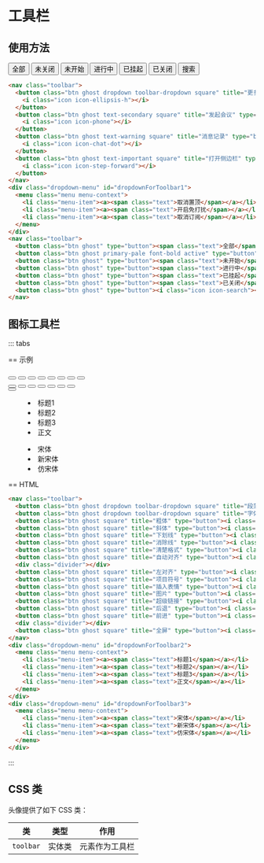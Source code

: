 # 工具栏

## 使用方法

<Example class="col gap-2">
  <nav class="toolbar">
    <button class="btn ghost" type="button"><span class="text">全部</span></button>
    <button class="btn primary-pale font-bold" type="button"><span class="text">未关闭</span></button>
    <button class="btn ghost" type="button"><span class="text">未开始</span></button>
    <button class="btn ghost" type="button"><span class="text">进行中</span></button>
    <button class="btn ghost" type="button"><span class="text">已挂起</span></button>
    <button class="btn ghost" type="button"><span class="text">已关闭</span></button>
    <button class="btn ghost" type="button"><i class="icon icon-search"></i><span class="text">搜索</span></button>
  </nav>
</Example>

```html
<nav class="toolbar">
  <button class="btn ghost dropdown toolbar-dropdown square" title="更多" type="button" data-toggle="dropdown" href="#dropdownForToolbar1">
    <i class="icon icon-ellipsis-h"></i>
  </button>
  <button class="btn ghost text-secondary square" title="发起会议" type="button">
    <i class="icon icon-phone"></i>
  </button>
  <button class="btn ghost text-warning square" title="消息记录" type="button">
    <i class="icon icon-chat-dot"></i>
  </button>
  <button class="btn ghost text-important square" title="打开侧边栏" type="button">
    <i class="icon icon-step-forward"></i>
  </button>
</nav>
<div class="dropdown-menu" id="dropdownForToolbar1">
  <menu class="menu menu-context">
    <li class="menu-item"><a><span class="text">取消置顶</span></a></li>
    <li class="menu-item"><a><span class="text">开启免打扰</span></a></li>
    <li class="menu-item"><a><span class="text">取消订阅</span></a></li>
  </menu>
</div>
<nav class="toolbar">
  <button class="btn ghost" type="button"><span class="text">全部</span></button>
  <button class="btn ghost primary-pale font-bold active" type="button"><span class="text">未关闭</span></button>
  <button class="btn ghost" type="button"><span class="text">未开始</span></button>
  <button class="btn ghost" type="button"><span class="text">进行中</span></button>
  <button class="btn ghost" type="button"><span class="text">已挂起</span></button>
  <button class="btn ghost" type="button"><span class="text">已关闭</span></button>
  <button class="btn ghost" type="button"><i class="icon icon-search"></i><span class="text">搜索</span></button>
</nav>
```

## 图标工具栏

::: tabs

== 示例

<Example>
  <nav class="toolbar">
    <button class="btn ghost dropdown toolbar-dropdown square" title="段落" type="button" data-toggle="dropdown" href="#dropdownForToolbar2"><i class="icon icon-header"></i><span class="caret-down"></span></button>
    <button class="btn ghost dropdown toolbar-dropdown square" title="字体" type="button" data-toggle="dropdown" href="#dropdownForToolbar3"><i class="icon icon-font"></i><span class="caret-down"></span></button>
    <button class="btn ghost square" title="粗体" type="button"><i class="icon icon-bold"></i></button>
    <button class="btn ghost square" title="斜体" type="button"><i class="icon icon-italic"></i></button>
    <button class="btn ghost square" title="下划线" type="button"><i class="icon icon-underline"></i></button>
    <button class="btn ghost square" title="消除线" type="button"><i class="icon icon-strikethrough"></i></button>
    <button class="btn ghost square" title="清楚格式" type="button"><i class="icon icon-eraser"></i></button>
    <button class="btn ghost square" title="自动对齐" type="button"><i class="icon icon-align-justify"></i></button>
    <div class="divider"></div>
    <button class="btn ghost square" title="左对齐" type="button"><i class="icon icon-align-left"></i></button>
    <button class="btn ghost square" title="项目符号" type="button"><i class="icon icon-list"></i></button>
    <button class="btn ghost square" title="插入表情" type="button"><i class="icon icon-smile"></i></button>
    <button class="btn ghost square" title="图片" type="button"><i class="icon icon-picture"></i></button>
    <button class="btn ghost square" title="超级链接" type="button"><i class="icon icon-link"></i></button>
    <button class="btn ghost square" title="后退" type="button"><i class="icon icon-reply"></i></button>
    <button class="btn ghost square" title="前进" type="button"><i class="icon icon-share-alt"></i></button>
    <div class="divider"></div>
    <button class="btn ghost square" title="全屏" type="button"><i class="icon icon-resize"></i></button>
  </nav>
  <div class="dropdown-menu" id="dropdownForToolbar2">
    <menu class="menu menu-context">
      <li class="menu-item"><a><span class="text">标题1</span></a></li>
      <li class="menu-item"><a><span class="text">标题2</span></a></li>
      <li class="menu-item"><a><span class="text">标题3</span></a></li>
      <li class="menu-item"><a><span class="text">正文</span></a></li>
    </menu>
  </div>
  <div class="dropdown-menu" id="dropdownForToolbar3">
    <menu class="menu menu-context">
      <li class="menu-item"><a><span class="text">宋体</span></a></li>
      <li class="menu-item"><a><span class="text">新宋体</span></a></li>
      <li class="menu-item"><a><span class="text">仿宋体</span></a></li>
    </menu>
  </div>
</Example>

== HTML

```html
<nav class="toolbar">
  <button class="btn ghost dropdown toolbar-dropdown square" title="段落" type="button" data-toggle="dropdown" href="#dropdownForToolbar2"><i class="icon icon-header"></i><span class="caret-down"></span></button>
  <button class="btn ghost dropdown toolbar-dropdown square" title="字体" type="button" data-toggle="dropdown" href="#dropdownForToolbar3"><i class="icon icon-font"></i><span class="caret-down"></span></button>
  <button class="btn ghost square" title="粗体" type="button"><i class="icon icon-bold"></i></button>
  <button class="btn ghost square" title="斜体" type="button"><i class="icon icon-italic"></i></button>
  <button class="btn ghost square" title="下划线" type="button"><i class="icon icon-underline"></i></button>
  <button class="btn ghost square" title="消除线" type="button"><i class="icon icon-strikethrough"></i></button>
  <button class="btn ghost square" title="清楚格式" type="button"><i class="icon icon-eraser"></i></button>
  <button class="btn ghost square" title="自动对齐" type="button"><i class="icon icon-align-justify"></i></button>
  <div class="divider"></div>
  <button class="btn ghost square" title="左对齐" type="button"><i class="icon icon-align-left"></i></button>
  <button class="btn ghost square" title="项目符号" type="button"><i class="icon icon-list"></i></button>
  <button class="btn ghost square" title="插入表情" type="button"><i class="icon icon-smile"></i></button>
  <button class="btn ghost square" title="图片" type="button"><i class="icon icon-picture"></i></button>
  <button class="btn ghost square" title="超级链接" type="button"><i class="icon icon-link"></i></button>
  <button class="btn ghost square" title="后退" type="button"><i class="icon icon-reply"></i></button>
  <button class="btn ghost square" title="前进" type="button"><i class="icon icon-share-alt"></i></button>
  <div class="divider"></div>
  <button class="btn ghost square" title="全屏" type="button"><i class="icon icon-resize"></i></button>
</nav>
<div class="dropdown-menu" id="dropdownForToolbar2">
  <menu class="menu menu-context">
    <li class="menu-item"><a><span class="text">标题1</span></a></li>
    <li class="menu-item"><a><span class="text">标题2</span></a></li>
    <li class="menu-item"><a><span class="text">标题3</span></a></li>
    <li class="menu-item"><a><span class="text">正文</span></a></li>
  </menu>
</div>
<div class="dropdown-menu" id="dropdownForToolbar3">
  <menu class="menu menu-context">
    <li class="menu-item"><a><span class="text">宋体</span></a></li>
    <li class="menu-item"><a><span class="text">新宋体</span></a></li>
    <li class="menu-item"><a><span class="text">仿宋体</span></a></li>
  </menu>
</div>
```

:::

## CSS 类

头像提供了如下 CSS 类：

| 类        | 类型           | 作用  |
| ------------- |:-------------:| ----- |
| `toolbar`      | 实体类 | 元素作为工具栏 |
